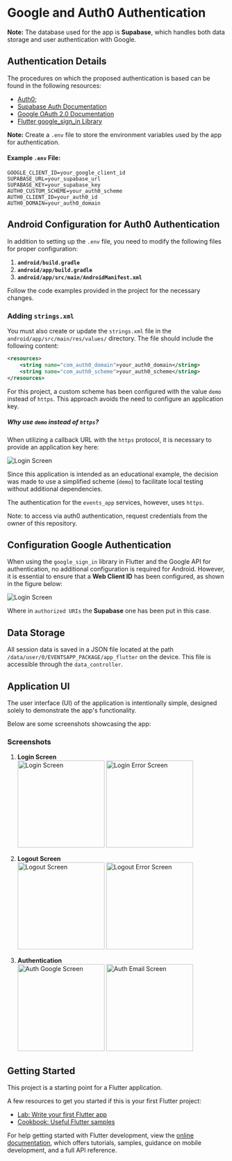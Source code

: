 # Google and Auth0 Authentication

**Note:** The database used for the app is **Supabase**, which handles both data storage and user authentication with Google.

## Authentication Details

The procedures on which the proposed authentication is based can be found in the following resources:

- [Auth0](https://auth0.com/docs/quickstart/native/flutter/interactive);
- [Supabase Auth Documentation](https://supabase.com/docs/guides/auth)
- [Google OAuth 2.0 Documentation](https://developer.android.com/identity/sign-in/credential-manager-siwg?hl=it)
- [Flutter google_sign_in Library](https://pub.dev/packages/google_sign_in)

**Note:** Create a `.env` file to store the environment variables used by the app for authentication.

#### Example `.env` File:

```env
GOOGLE_CLIENT_ID=your_google_client_id
SUPABASE_URL=your_supabase_url
SUPABASE_KEY=your_supabase_key
AUTH0_CUSTOM_SCHEME=your_auth0_scheme
AUTH0_CLIENT_ID=your_auth0_id
AUTH0_DOMAIN=your_auth0_domain
```

## Android Configuration for Auth0 Authentication

In addition to setting up the `.env` file, you need to modify the following files for proper configuration:

1. **`android/build.gradle`**
2. **`android/app/build.gradle`**
3. **`android/app/src/main/AndroidManifest.xml`**

Follow the code examples provided in the project for the necessary changes.

### Adding `strings.xml`

You must also create or update the `strings.xml` file in the `android/app/src/main/res/values/` directory. The file should include the following content:

```xml
<resources>
    <string name="com_auth0_domain">your_auth0_domain</string>
    <string name="com_auth0_scheme">your_auth0_scheme</string>
</resources>
```

For this project, a custom scheme has been configured with the value `demo` instead of `https`. This approach avoids the need to configure an application key.

##### Why use `demo` instead of `https`?

When utilizing a callback URL with the `https` protocol, it is necessary to provide an application key here:

<img src="settings_auth0.png" alt="Login Screen"/>

Since this application is intended as an educational example, the decision was made to use a simplified scheme (`demo`) to facilitate local testing without additional dependencies.

The authentication for the `events_app` services, however, uses `https`.

Note: to access via auth0 authentication, request credentials from the owner of this repository.

## Configuration Google Authentication 

When using the `google_sign_in` library in Flutter and the Google API for authentication, no additional configuration is required for Android. However, it is essential to ensure that a **Web Client ID** has been configured, as shown in the figure below:

<img src="settings_google_client_web.png" alt="Login Screen"/>

Where in `authorized URIs` the **Supabase** one has been put in this case.

## Data Storage

All session data is saved in a JSON file located at the path `/data/user/0/EVENTSAPP_PACKAGE/app_flutter` on the device. This file is accessible through the `data_controller`.

## Application UI

The user interface (UI) of the application is intentionally simple, designed solely to demonstrate the app's functionality.

Below are some screenshots showcasing the app:

### Screenshots

1. **Login Screen**  
   <img src="pages_login.png" alt="Login Screen" width="200"/>
   <img src="pages_login_error.png" alt="Login Error Screen" width="200"/>

2. **Logout Screen**  
   <img src="pages_logout.png" alt="Logout Screen" width="200"/>
   <img src="pages_logout_error.png" alt="Logout Error Screen" width="200"/>

3. **Authentication**  
   <img src="oauth_google.png" alt="Auth Google Screen" width="200"/>
   <img src="oauth_email.png" alt="Auth Email Screen" width="200"/>

## Getting Started

This project is a starting point for a Flutter application.

A few resources to get you started if this is your first Flutter project:

- [Lab: Write your first Flutter app](https://docs.flutter.dev/get-started/codelab)
- [Cookbook: Useful Flutter samples](https://docs.flutter.dev/cookbook)

For help getting started with Flutter development, view the
[online documentation](https://docs.flutter.dev/), which offers tutorials,
samples, guidance on mobile development, and a full API reference.


